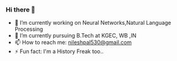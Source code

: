 ### Hi there 👋

<!--
**Nilu_007** is a ✨ _special_ ✨ repository because its `README.md` (this file) appears on your GitHub profile.

Here are some ideas to get you started:

- 🔭 I’m currently working on ...
- 🌱 I’m currently learning ...
- 👯 I’m looking to collaborate on ...
- 🤔 I’m looking for help with ...
- 💬 Ask me about ...
- 📫 How to reach me: sujan99dutta@gmail.com
- 😄 Pronouns: ...
- ⚡ Fun fact: ...
-->

- 🔭 I’m currently working on Neural Networks,Natural Language Processing
- 🌱 I’m currently pursuing B.Tech at KGEC, WB ,IN
- 📫 How to reach me: nileshpal530@gmail.com
- ⚡ Fun fact: I'm a History Freak too..

